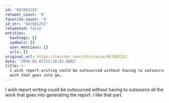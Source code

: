 ```yaml
---
id: '667881252'
retweet_count: '0'
favorite_count: '0'
id_str: '667881252'
retweeted: false
entities:
  hashtags: []
  symbols: []
  user_mentions: []
  urls: []
original_url: https://twitter.com/jth/status/667881252
date: '2008-02-01T22:10:01.000Z'
title: >-
  I wish report writing could be outsourced without having to outsource all the
  work that goes into ge…
---
```


I wish report writing could be outsourced without having to outsource all the work that goes into generating the report. I like that part.